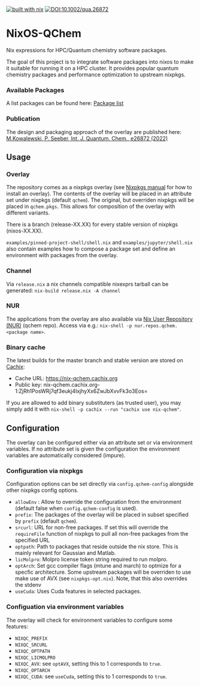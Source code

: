 [![built with nix](https://builtwithnix.org/badge.svg)](https://builtwithnix.org)
[![DOI:10.1002/qua.26872](http://img.shields.io/badge/DOI-10.1002/qua.26872-5075bf.svg)](https://doi.org/10.1002/qua.26872)

# NixOS-QChem
Nix expressions for HPC/Quantum chemistry software packages.

The goal of this project is to integrate software packages
into nixos to make it suitable for running it on a HPC cluster.
It provides popular quantum chemistry packages and performance optimization to upstream nixpkgs.

### Available Packages
A list packages can be found here: [Package list](./package_list.md)

### Publication
The design and packaging approach of the overlay are published here:
[M.Kowalewski, P. Seeber, Int. J. Quantum. Chem., e26872 (2022)](https://doi.org/10.1002/qua.26872)

## Usage

### Overlay
The repository comes as a nixpkgs overlay (see [Nixpkgs manual](https://nixos.org/nixpkgs/manual/#chap-overlays) for how to install an overlay).
The contents of the overlay will be placed in an attribute set under nixpkgs (default `qchem`). The original, but overriden nixpkgs will be placed in `qchem.pkgs`. This allows for composition of the overlay with different variants.

There is a branch (release-XX.XX) for every stable version of nixpkgs (nixos-XX.XX).

`examples/pinned-project-shell/shell.nix` and `examples/jupyter/shell.nix` also contain examples how to compose a package set and define an environment with packages from the overlay.

### Channel
Via `release.nix` a nix channels compatible nixexprs tarball can be generated:
`nix-build release.nix -A channel`


### NUR
The applications from the overlay are also available via [Nix User Repository (NUR)](https://github.com/nix-community/NUR) (qchem repo).
Access via e.g.: `nix-shell -p nur.repos.qchem.<package name>`.

### Binary cache
The latest builds for the master branch and stable version are stored on [Cachix](https://app.cachix.org/):
* Cache URL: https://nix-qchem.cachix.org
* Public key: nix-qchem.cachix.org-1:ZjRh1PosWRj7qf3eukj4IxjhyXx6ZwJbXvvFk3o3Eos=

If you are allowed to add binary substituters (as trusted user), 
you may simply add it with `nix-shell -p cachix --run "cachix use nix-qchem"`.

## Configuration

The overlay can be configured either via an attribute set or via environment variables.
If no attribute set is given the configuration the environment variables are automatically
considered (impure).

### Configuration via nixpkgs
Configuration options can be set directly via `config.qchem-config` alongside other nixpkgs config options.

* `allowEnv` : Allow to override the configuration from the environment (default false when `config.qchem-config` is used).
* `prefix`: The packages of the overlay will be placed in subset specified by `prefix` (default `qchem`).
* `srcurl`: URL for non-free packages. If set this will override the `requireFile` function of nixpkgs to pull all non-free packages from the specified URL
* `optpath`: Path to packages that reside outside the nix store. This is mainly relevant for Gaussian and Matlab.
* `licMolpro`: Molpro license token string required to run molpro.
* `optArch`: Set gcc compiler flags (mtune and march) to optmize for a specfic architecture. Some upstream packages will be overriden to use make use of AVX (see `nixpkgs-opt.nix`). Note, that this also overrides the stdenv
* `useCuda`: Uses Cuda features in selected packages.


### Configuation via environment variables
The overlay will check for environment variables to configure some features:

* `NIXQC_PREFIX`
* `NIXQC_SRCURL`
* `NIXQC_OPTPATH`
* `NIXQC_LICMOLPRO`
* `NIXQC_AVX`: see `optAVX`, setting this to 1 corresponds to `true`.
* `NIXQC_OPTARCH`
* `NIXQC_CUDA`: see `useCuda`, setting this to 1 corresponds to `true`.
